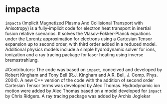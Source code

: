 # impacta
```impacta``` (Implicit Magnetized Plasma And Collisional Transport with Anisotropy) is a fully-implicit code for electron heat transport in inertial fusion relative scenarios. It solves the Vlasov-Fokker-Planck equations under the Lorentz approximation for electrons using a Cartesian Tensor expansion up to second order, with third order added in a reduced model. Additional physics models include a simple hydrodynamic solver for ions, ionization and a ray tracing package for laser heating using inverse bremsstrahlung.

#Contributors:
The code was based on ```impact```, conceived and developed by Robert Kingham and Tony Bell (R.J. Kingham and A.R. Bell, J. Comp. Phys. 2004).
A new C++ version of the code with the addition of second order Cartesian Tensor terms was developed by Alec Thomas.
Hydrodynamic ion motion were added by Alec Thomas based on a model developed for ```impact``` by Chris Ridgers.
A ray tracing package was added by Archis Joglekar
